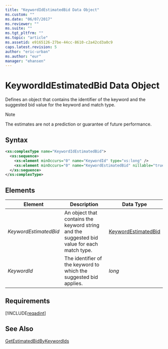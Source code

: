 ```yaml
---
title: "KeywordIdEstimatedBid Data Object"
ms.custom: ""
ms.date: "06/07/2017"
ms.reviewer: ""
ms.suite: ""
ms.tgt_pltfrm: ""
ms.topic: "article"
ms.assetid: e9165126-27be-44cc-8610-c2a42cd3a0c9
caps.latest.revision: 5
author: "eric-urban"
ms.author: "eur"
manager: "ehansen"
---
```

# KeywordIdEstimatedBid Data Object
Defines an object that contains the identifier of the keyword and the suggested bid value for the keyword and match type.

> [!NOTE]
> The estimates are not a prediction or guarantee of future performance.

## Syntax

```xml
<xs:complexType name="KeywordIdEstimatedBid">
  <xs:sequence>
    <xs:element minOccurs="0" name="KeywordId" type="xs:long" />
    <xs:element minOccurs="0" name="KeywordEstimatedBid" nillable="true" type="tns:KeywordEstimatedBid" />
  </xs:sequence>
</xs:complexType>
```

## <a name="Elements"></a>Elements

|Element|Description|Data Type|
|-----------|---------------|-------------|
|*KeywordEstimatedBid*|An object that contains the keyword string and the suggested bid value for each match type.|[KeywordEstimatedBid](../adinsight-api/keywordestimatedbid-data-object.md)|
|*KeywordId*|The identifier of the keyword to which the suggested bid applies.|*long*|

## Requirements
[!INCLUDE[reqadint](../adinsight-api/includes/reqadint.md)]
## See Also
[GetEstimatedBidByKeywordIds](../adinsight-api/getestimatedbidbykeywordids-service-operation.md)

